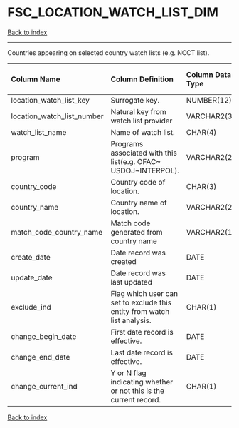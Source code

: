 # FSC_LOCATION_WATCH_LIST_DIM

[Back to index](./index.md)

---

Countries appearing on selected country watch lists (e.g. NCCT list).

| Column Name                | Column Definition                                                        | Column Data Type   | Column Null Option   | PK   | FK   |
|:---------------------------|:-------------------------------------------------------------------------|:-------------------|:---------------------|:-----|:-----|
| location_watch_list_key    | Surrogate key.                                                           | NUMBER(12)         | Not Null             | Yes  | No   |
| location_watch_list_number | Natural key from watch list provider                                     | VARCHAR2(35)       | Not Null             | No   | No   |
| watch_list_name            | Name of watch list.                                                      | CHAR(4)            | Not Null             | No   | No   |
| program                    | Programs associated with this list(e.g. OFAC~ USDOJ~INTERPOL).           | VARCHAR2(20)       | Null                 | No   | No   |
| country_code               | Country code of location.                                                | CHAR(3)            | Null                 | No   | No   |
| country_name               | Country name of location.                                                | VARCHAR2(255)      | Null                 | No   | No   |
| match_code_country_name    | Match code generated from country name                                   | VARCHAR2(15)       | Null                 | No   | No   |
| create_date                | Date record was created                                                  | DATE               | Null                 | No   | No   |
| update_date                | Date record was last updated                                             | DATE               | Null                 | No   | No   |
| exclude_ind                | Flag which user can set to exclude this entity from watch list analysis. | CHAR(1)            | Not Null             | No   | No   |
| change_begin_date          | First date record is effective.                                          | DATE               | Not Null             | No   | No   |
| change_end_date            | Last date record is effective.                                           | DATE               | Not Null             | No   | No   |
| change_current_ind         | Y or N flag indicating whether or not this is the current record.        | CHAR(1)            | Not Null             | No   | No   |

[Back to index](./index.md)